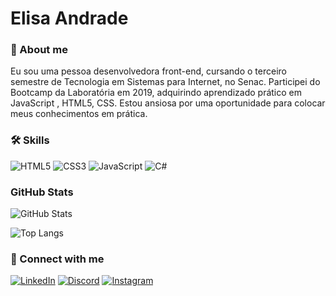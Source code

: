 
# Elisa Andrade






### 🚀 About me
Eu sou uma pessoa desenvolvedora front-end, cursando o terceiro semestre de Tecnologia em Sistemas para Internet, no Senac. Participei do Bootcamp da Laboratória em 2019, adquirindo aprendizado prático em JavaScript , HTML5, CSS. Estou ansiosa por uma oportunidade para colocar meus conhecimentos em prática.


### 🛠 Skills
![HTML5](https://img.shields.io/badge/HTML-000?style=for-the-badge&logo=html5&logoColor=30A3DC)
![CSS3](https://img.shields.io/badge/CSS3-000?style=for-the-badge&logo=css3&logoColor=E94D5F)
![JavaScript](https://img.shields.io/badge/JavaScript-000?style=for-the-badge&logo=javascript&logoColor=30A3DC)
![C#](https://img.shields.io/badge/C%23-000?style=for-the-badge&logo=c-sharp&logoColor=823085)


### GitHub Stats

![GitHub Stats](https://github-readme-stats.vercel.app/api?username=ELISAAIVARONE&theme=transparent&bg_color=000&border_color=30A3DC&show_icons=true&icon_color=30A3DC&title_color=E94D5F&text_color=FFF)

![Top Langs](https://github-readme-stats-git-masterrstaa-rickstaa.vercel.app/api/top-langs/?username=ELISAAIVARONE&layout=compact&bg_color=000&border_color=30A3DC&title_color=E94D5F&text_color=FFF)

### 🔗 Connect with me
[![LinkedIn](https://img.shields.io/badge/LinkedIn-000?style=for-the-badge&logo=linkedin&logoColor=0E76A8)](https://www.linkedin.com/in/elisaaivarone/)
[![Discord](https://img.shields.io/badge/Discord-000?style=for-the-badge&logo=discord)](https://www.discord.com/in/elisaandrade/)
[![Instagram](https://img.shields.io/badge/Instagram-000?style=for-the-badge&logo=instagram)](https://www.instagram.com/elis_aandrade/)
